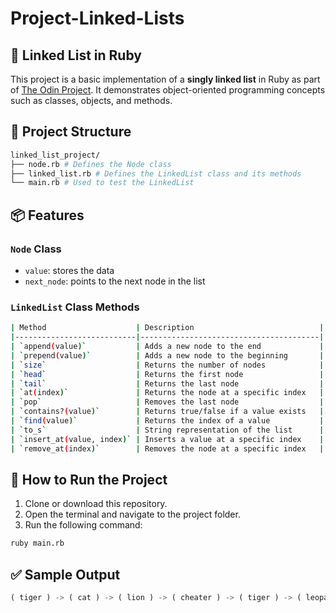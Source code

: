 # Project-Linked-Lists

## 🔗 Linked List in Ruby

This project is a basic implementation of a **singly linked list** in Ruby as part of [The Odin Project](https://www.theodinproject.com/). It demonstrates object-oriented programming concepts such as classes, objects, and methods.

## 📁 Project Structure
```bash
linked_list_project/
├── node.rb # Defines the Node class
├── linked_list.rb # Defines the LinkedList class and its methods
└── main.rb # Used to test the LinkedList
```


## 📦 Features

### `Node` Class
- `value`: stores the data
- `next_node`: points to the next node in the list

### `LinkedList` Class Methods

```bash
| Method                    | Description                            |
|---------------------------|----------------------------------------|
| `append(value)`           | Adds a new node to the end             |
| `prepend(value)`          | Adds a new node to the beginning       |
| `size`                    | Returns the number of nodes            |
| `head`                    | Returns the first node                 |
| `tail`                    | Returns the last node                  |
| `at(index)`               | Returns the node at a specific index   |
| `pop`                     | Removes the last node                  |
| `contains?(value)`        | Returns true/false if a value exists   |
| `find(value)`             | Returns the index of a value           |
| `to_s`                    | String representation of the list      |
| `insert_at(value, index)` | Inserts a value at a specific index    |
| `remove_at(index)`        | Removes the node at a specific index   |
```

## 🧪 How to Run the Project

1. Clone or download this repository.
2. Open the terminal and navigate to the project folder.
3. Run the following command:

```bash
ruby main.rb
```

## ✅ Sample Output
```rust
( tiger ) -> ( cat ) -> ( lion ) -> ( cheater ) -> ( tiger ) -> ( leopard ) -> ( jaguar ) -> nil
```